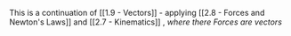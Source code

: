 This is a continuation of [[1.9 - Vectors]] - applying [[2.8 - Forces and Newton's Laws]] and [[2.7 - Kinematics]] , *where there Forces are vectors*


```folder-index-content
```